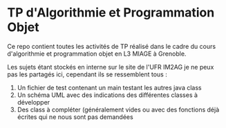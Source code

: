 # TP d'Algorithmie et Programmation Objet

Ce repo contient toutes les activités de TP réalisé dans le cadre du cours d'algorithmie et programmation objet en L3 MIAGE à Grenoble. </br>

Les sujets étant stockés en interne sur le site de l'UFR IM2AG je ne peux pas les partagés ici, cependant ils se ressemblent tous : 

1. Un fichier de test contenant un main testant les autres java class
2. Un schéma UML avec des indications des différentes classes à développer
3. Des class à compléter (généralement vides ou avec des fonctions déjà écrites qui ne nous sont pas demandées

